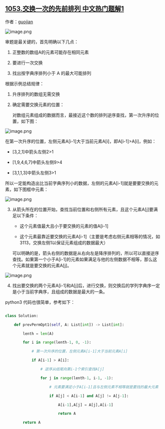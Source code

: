 ## [1053.交换一次的先前排列 中文热门题解1](https://leetcode.cn/problems/previous-permutation-with-one-swap/solutions/100000/jie-ti-si-lu-by-guojian)

作者：[guojian](https://leetcode.cn/u/guojian)

![image.png](https://pic.leetcode-cn.com/b5a4c5d88e5b327fc7db0866dd2c3079a3e2df7ca86ab8d3166c011f9b53710b-image.png)

审题是最关键的，首先明确以下几点：

1. 正整数的数组A的元素可能存在相同元素
2. 要进行一次交换
3. 找出按字典序排列小于 A 的最大可能排列

根据示例总结规律：

1. 升序排列的数组无需交换

2. 确定需要交换元素的位置：

   对数组元素组成的数据而言，最接近这个数的排列逆序查找，第一次升序的位置，如下图：

![image.png](https://pic.leetcode-cn.com/4a7c5592d64b538b67d2f23e1c5c8f0af000a438df0a16f07ce0c216afda33bf-image.png)


   在第一次升序的位置，左侧元素A[i-1]大于当前元素A[i]，即A[i-1]>A[i]，例如：

   - [3,2,1]中箭头左侧2>1
   - [1,9,4,6,7]中箭头左侧9>4
   - [3,1,1,3]中箭头左侧3>1

   所以一定能构造出比当前字典序列小的数据，左侧的元素A[i-1]就是要要交换的元素，如下图框中元素：
![image.png](https://pic.leetcode-cn.com/67a9d6dc9b41bb262d480bc129bc6679adb0cdc7e0b634e99e474e1da124bd53-image.png)


3. 从箭头所在的位置开始，查找当前位置和右侧所有元素，且这个元素A[j]要满足以下条件：

   

   - 这个元素值最大且小于要交换的元素的值A[i-1]
   - 这个元素最靠近要交换的元素A[i-1]（主要是考虑右侧元素相等的情况，如3113，交换左侧1以保证元素组成的数据最大）

   可以明确的是，箭头右侧的数据是从右向左是降序排列的，所以可以直接逆序查找。如果第一个小于A[i-1]的元素如果满足与他的左侧数据不相等，那么这个元素就是要交换的元素A[j]。
![image.png](https://pic.leetcode-cn.com/a02f5b128e96312bbc40f2440489427cd7df4bf8c73f0ecbac8ac30a9e8b6709-image.png)

4. 找出要交换的两个元素A[i-1]和A[j]后，进行交换，则交换后的学列字典序一定是小于当前字典序，且组成的数据是最大的一条。

python3 代码也很简单，参考如下：

```python
class Solution:
    def prevPermOpt1(self, A: List[int]) -> List[int]:
        lenth = len(A)
        for i in range(lenth-1, 0, -1):
            # 第一次升序的位置，左侧元素A[i-1]大于当前元素A[i]
            if A[i-1] > A[i]:
                # 逆序从结尾向第i-1个索引查找A[j]           
                for j in range(lenth-1, i-1, -1):
                    # 元素要满足小于A[i-1]且与左侧元素不相等就是要找的最大元素
                    if A[j] < A[i-1] and A[j] != A[j-1]:
                        A[i-1],A[j] = A[j],A[i-1]
                        return A
        return A
```

